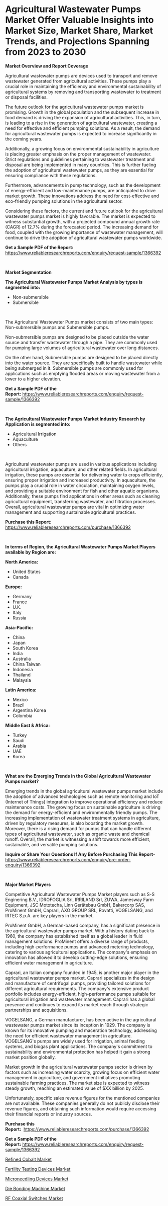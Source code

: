 <p><h1>Agricultural Wastewater Pumps Market Offer Valuable Insights into Market Size, Market Share, Market Trends, and Projections Spanning from 2023 to 2030</h1></p><p><strong>Market Overview and Report Coverage</strong></p>
<p><p>Agricultural wastewater pumps are devices used to transport and remove wastewater generated from agricultural activities. These pumps play a crucial role in maintaining the efficiency and environmental sustainability of agricultural systems by removing and transporting wastewater to treatment or disposal facilities.</p><p>The future outlook for the agricultural wastewater pumps market is promising. Growth in the global population and the subsequent increase in food demand is driving the expansion of agricultural activities. This, in turn, is leading to a rise in the generation of agricultural wastewater, creating a need for effective and efficient pumping solutions. As a result, the demand for agricultural wastewater pumps is expected to increase significantly in the coming years.</p><p>Additionally, a growing focus on environmental sustainability in agriculture is placing greater emphasis on the proper management of wastewater. Strict regulations and guidelines pertaining to wastewater treatment and disposal are being implemented in many countries. This is further fueling the adoption of agricultural wastewater pumps, as they are essential for ensuring compliance with these regulations.</p><p>Furthermore, advancements in pump technology, such as the development of energy-efficient and low-maintenance pumps, are anticipated to drive market growth. These innovations address the need for cost-effective and eco-friendly pumping solutions in the agricultural sector.</p><p>Considering these factors, the current and future outlook for the agricultural wastewater pumps market is highly favorable. The market is expected to witness substantial growth, with a projected compound annual growth rate (CAGR) of 12.7% during the forecasted period. The increasing demand for food, coupled with the growing importance of wastewater management, will continue to drive the adoption of agricultural wastewater pumps worldwide.</p></p>
<p><strong>Get a Sample PDF of the Report:</strong> <a href="https://www.reliableresearchreports.com/enquiry/request-sample/1366392">https://www.reliableresearchreports.com/enquiry/request-sample/1366392</a></p>
<p>&nbsp;</p>
<p><strong>Market Segmentation</strong></p>
<p><strong>The Agricultural Wastewater Pumps Market Analysis by types is segmented into:</strong></p>
<p><ul><li>Non-submersible</li><li>Submersible</li></ul></p>
<p>&nbsp;</p>
<p><p>The Agricultural Wastewater Pumps market consists of two main types: Non-submersible pumps and Submersible pumps. </p><p>Non-submersible pumps are designed to be placed outside the water source and transfer wastewater through a pipe. They are commonly used for pumping large volumes of agricultural wastewater over long distances.</p><p>On the other hand, Submersible pumps are designed to be placed directly into the water source. They are specifically built to handle wastewater while being submerged in it. Submersible pumps are commonly used for applications such as emptying flooded areas or moving wastewater from a lower to a higher elevation.</p></p>
<p><strong>Get a Sample PDF of the Report:</strong>&nbsp;<a href="https://www.reliableresearchreports.com/enquiry/request-sample/1366392">https://www.reliableresearchreports.com/enquiry/request-sample/1366392</a></p>
<p>&nbsp;</p>
<p><strong>The Agricultural Wastewater Pumps Market Industry Research by Application is segmented into:</strong></p>
<p><ul><li>Agricultural Irrigation</li><li>Aquaculture</li><li>Others</li></ul></p>
<p>&nbsp;</p>
<p><p>Agricultural wastewater pumps are used in various applications including agricultural irrigation, aquaculture, and other related fields. In agricultural irrigation, these pumps are essential for delivering water to crops efficiently, ensuring proper irrigation and increased productivity. In aquaculture, the pumps play a crucial role in water circulation, maintaining oxygen levels, and providing a suitable environment for fish and other aquatic organisms. Additionally, these pumps find applications in other areas such as cleaning agricultural equipment, transferring wastewater, and filtration processes. Overall, agricultural wastewater pumps are vital in optimizing water management and supporting sustainable agricultural practices.</p></p>
<p><strong>Purchase this Report:</strong>&nbsp; <a href="https://www.reliableresearchreports.com/purchase/1366392">https://www.reliableresearchreports.com/purchase/1366392</a></p>
<p>&nbsp;</p>
<p><strong>In terms of Region, the Agricultural Wastewater Pumps Market Players available by Region are:</strong></p>
<p>
    <p> <strong> North America: </strong>
        <ul>
            <li>United States</li>
            <li>Canada</li>
        </ul>
        </p> 
    <p> <strong> Europe: </strong>
        <ul>
            <li>Germany</li>
            <li>France</li>
            <li>U.K.</li>
            <li>Italy</li>
            <li>Russia</li>
        </ul>
        </p> 
    <p> <strong> Asia-Pacific: </strong>
        <ul>
            <li>China</li>
            <li>Japan</li>
            <li>South Korea</li>
            <li>India</li>
            <li>Australia</li>
            <li>China Taiwan</li>
            <li>Indonesia</li>
            <li>Thailand</li>
            <li>Malaysia</li>
        </ul>
        </p> 
    <p> <strong> Latin America: </strong>
        <ul>
            <li>Mexico</li>
            <li>Brazil</li>
            <li>Argentina Korea</li>
            <li>Colombia</li>
        </ul>
        </p> 
    <p> <strong> Middle East & Africa: </strong>
        <ul>
            <li>Turkey</li>
            <li>Saudi</li>
            <li>Arabia</li>
            <li>UAE</li>
            <li>Korea</li>
        </ul>
    </p>
    </p>
<p>&nbsp;</p>
<p><strong>What are the Emerging Trends in the Global Agricultural Wastewater Pumps market?</strong></p>
<p><p>Emerging trends in the global agricultural wastewater pumps market include the adoption of advanced technologies such as remote monitoring and IoT (Internet of Things) integration to improve operational efficiency and reduce maintenance costs. The growing focus on sustainable agriculture is driving the demand for energy-efficient and environmentally friendly pumps. The increasing implementation of wastewater treatment systems in agriculture, driven by regulatory measures, is also boosting the market growth. Moreover, there is a rising demand for pumps that can handle different types of agricultural wastewater, such as organic waste and chemical runoff. Overall, the market is witnessing a shift towards more efficient, sustainable, and versatile pumping solutions.</p></p>
<p><strong>Inquire or Share Your Questions If Any Before Purchasing This Report</strong>- <a href="https://www.reliableresearchreports.com/enquiry/pre-order-enquiry/1366392">https://www.reliableresearchreports.com/enquiry/pre-order-enquiry/1366392</a></p>
<p>&nbsp;</p>
<p><strong>Major Market Players</strong></p>
<p><p>Competitive Agricultural Wastewater Pumps Market players such as S-S Enginering B.V., IDROFOGLIA Srl, IRRILAND Srl, ZUWA, Jamesway Farm Equipment, JSC Mototecha, Linn Gerätebau GmbH, Bakercorp SAS, ProMinent GmbH, Caprari, AXO GROUP SRL, Rovatti, VOGELSANG, and IRTEC S.p.A. are key players in the market. </p><p>ProMinent GmbH, a German-based company, has a significant presence in the agricultural wastewater pumps market. With a history dating back to 1960, the company has established itself as a global leader in fluid management solutions. ProMinent offers a diverse range of products, including high-performance pumps and advanced metering technology, catering to various agricultural applications. The company's emphasis on innovation has allowed it to develop cutting-edge solutions, ensuring efficient water management in agriculture.</p><p>Caprari, an Italian company founded in 1945, is another major player in the agricultural wastewater pumps market. Caprari specializes in the design and manufacture of centrifugal pumps, providing tailored solutions for different agricultural requirements. The company's extensive product portfolio includes energy-efficient, high-performance pumps suitable for agricultural irrigation and wastewater management. Caprari has a global presence and continues to expand its market reach through strategic partnerships and acquisitions.</p><p>VOGELSANG, a German manufacturer, has been active in the agricultural wastewater pumps market since its inception in 1929. The company is known for its innovative pumping and maceration technology, addressing the need for efficient wastewater management in agriculture. VOGELSANG's pumps are widely used for irrigation, animal feeding systems, and biogas plant applications. The company's commitment to sustainability and environmental protection has helped it gain a strong market position globally.</p><p>Market growth in the agricultural wastewater pumps sector is driven by factors such as increasing water scarcity, growing focus on efficient water management in agriculture, and government initiatives promoting sustainable farming practices. The market size is expected to witness steady growth, reaching an estimated value of $XX billion by 2025.</p><p>Unfortunately, specific sales revenue figures for the mentioned companies are not available. These companies generally do not publicly disclose their revenue figures, and obtaining such information would require accessing their financial reports or industry sources.</p></p>
<p><strong>Purchase this Report:</strong>&nbsp;&nbsp;<a href="https://www.reliableresearchreports.com/purchase/1366392">https://www.reliableresearchreports.com/purchase/1366392</a></p>
<p></p>
<p><strong>Get a Sample PDF of the Report:</strong>&nbsp;<a href="https://www.reliableresearchreports.com/enquiry/request-sample/1366392">https://www.reliableresearchreports.com/enquiry/request-sample/1366392</a></p>
<p><p><a href="https://www.linkedin.com/pulse/refined-cobalt-market-size-share-global-analysis-report-sarge/">Refined Cobalt Market</a></p><p><a href="https://medium.com/@aliciahaley1989/fertility-testing-devices-market-size-cagr-trends-2024-2030-5bf5d4dcd0ee">Fertility Testing Devices Market</a></p><p><a href="https://medium.com/@jazminjones30/microneedling-devices-market-size-cagr-trends-2024-2030-eb6f27af60ac">Microneedling Devices Market</a></p><p><a href="https://www.linkedin.com/pulse/die-bonding-machine-market-size-share-amp-trends-analysis-8qevc/">Die Bonding Machine Market</a></p><p><a href="https://www.linkedin.com/pulse/rf-coaxial-switches-market-share-amp-new-trends-analysis-report-ddmfc/">RF Coaxial Switches Market</a></p></p>